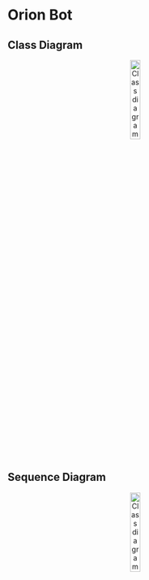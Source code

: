 # Orion Bot

## Class Diagram

<center>
<img src="http://www.plantuml.com/plantuml/proxy?cache=no&src=https://raw.githubusercontent.com/orion-services/main/docs/uml/class.puml" alt="Class diagram" width="20%" height="20%">
</center>

## Sequence Diagram

<center>
<img src="http://www.plantuml.com/plantuml/proxy?cache=no&src=https://raw.githubusercontent.com/orion-services/main/docs/uml/sequence.puml" alt="Class diagram" width="20%" height="20%">
</center>
